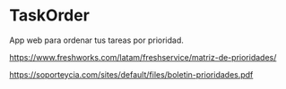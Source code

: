 # TaskOrder
App web para ordenar tus tareas por prioridad.

https://www.freshworks.com/latam/freshservice/matriz-de-prioridades/

https://soporteycia.com/sites/default/files/boletin-prioridades.pdf

